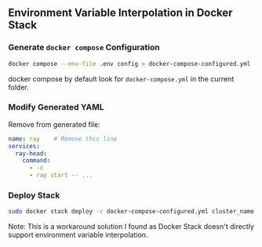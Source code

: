 ## Environment Variable Interpolation in Docker Stack

### Generate `docker compose` Configuration
```bash
docker compose --env-file .env config > docker-compose-configured.yml
```
docker compose by default look for `docker-compose.yml` in the current folder.

### Modify Generated YAML
Remove from generated file:
```yaml
name: ray    # Remove this line
services:
  ray-head:
    command:
      - -c
      - ray start -- ...
```

### Deploy Stack
```bash
sudo docker stack deploy -c docker-compose-configured.yml cluster_name
```

Note: This is a workaround solution I found as Docker Stack doesn't directly support environment variable interpolation.